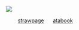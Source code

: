 <p align="center"> 
 <img src="https://files.catbox.moe/sqwwmi.jpg"/>
</p>

 ‌ ‌‌ ‌‌ ‌ ‌ ‌ ‌‌ ‌ ‌ ‌‌ ‌‌ ‌ ‌ ‌‌ ‌‌ ‌ ‌ ‌ ‌‌ ‌ ‌‌ ‌‌ ‌‌ ‌ ‌ ‌‌ ‌‌ ‌  ‌  ‌ ‌‌ ‌‌ ‌ ‌ ‌ ‌‌ ‌ ‌ ‌‌ ‌‌ ‌ ‌ ‌‌ ‌‌ ‌ ‌ ‌ ‌‌ ‌ ‌‌ ‌‌ ‌‌ ‌ ‌ ‌‌ ‌‌ ‌ ‌ ‌  ‌‌ ‌‌ ‌ ‌ ‌‌‌‌ ‌ ‌ ‌‌ ‌‌ ‌ ‌ ‌ ‌‌‌‌ ‌‌‌‌ ‌‌‌‌ ‌‌‌‌ ‌‌ ‌ ‌‌  ‌ ‌‌ ‌‌ ‌ ‌ ‌ ‌‌ ‌ ‌‌ ‌‌ ‌ ‌‌ ‌‌ ‌  ‌‌ ‌[strawpage](https://balladeers.straw.page)‌‌ ‌‌ ‌‌ ‌‌ ‌‌ ‌‌  [atabook](https://wanderer.atabook.org/)
